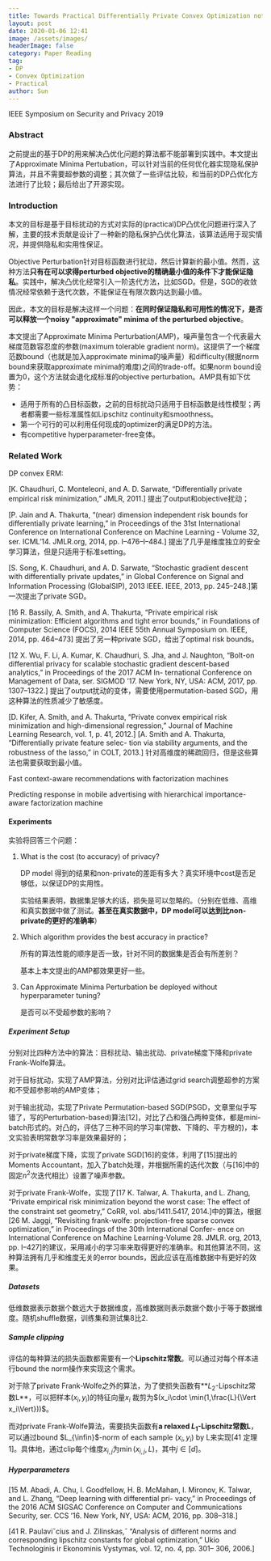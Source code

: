 ```yaml
---
title: Towards Practical Differentially Private Convex Optimization notes
layout: post
date: 2020-01-06 12:41
image: /assets/images/
headerImage: false
category: Paper Reading
tag:
- DP
- Convex Optimization
- Practical
author: Sun
---
```


IEEE Symposium on Security and Privacy 2019

### Abstract

之前提出的基于DP的用来解决凸优化问题的算法都不能部署到实践中。本文提出了Approximate Minima Pertubation，可以针对当前的任何优化器实现隐私保护算法，并且不需要超参数的调整；其次做了一些评估比较，和当前的DP凸优化方法进行了比较；最后给出了开源实现。

<!--more-->

### Introduction

本文的目标是基于目标扰动的方式对实际的(practical)DP凸优化问题进行深入了解，主要的技术贡献是设计了一种新的隐私保护凸优化算法，该算法适用于现实情况，并提供隐私和实用性保证。

Objective Perturbation针对目标函数进行扰动，然后计算新的最小值。然而，这种方法**只有在可以求得perturbed objective的精确最小值的条件下才能保证隐私**。实践中，解决凸优化经常引入一阶迭代方法，比如SGD。但是，SGD的收敛情况经常依赖于迭代次数，不能保证在有限次数内达到最小值。

因此，本文的目标是解决这样一个问题：**在同时保证隐私和可用性的情况下，是否可以释放一个noisy "approximate" minima of the  perturbed objective**。

本文提出了Approximate Minima Perturbation(AMP)，噪声量包含一个代表最大梯度范数容忍度的参数(maximum tolerable gradient norm)。这提供了一个梯度范数bound（也就是加入approximate minima的噪声量）和difficulty(根据norm bound来获取approximate minima的难度)之间的trade-off。如果norm bound设置为0，这个方法就会退化成标准的objective perturbation。AMP具有如下优势：

* 适用于所有的凸目标函数，之前的目标扰动只适用于目标函数是线性模型；两者都需要一些标准属性如Lipschitz continuity和smoothness。
* 第一个可行的可以利用任何现成的optimizer的满足DP的方法。
* 有competitive hyperparameter-free变体。

### Related Work

DP convex ERM:

[K. Chaudhuri, C. Monteleoni, and A. D. Sarwate, “Differentially private empirical risk minimization,” JMLR, 2011.] 提出了output和objective扰动；

[P. Jain and A. Thakurta, “(near) dimension independent risk bounds for differentially private learning,” in Proceedings of the 31st International Conference on International Conference on Machine Learning - Volume 32, ser. ICML’14. JMLR.org, 2014, pp. I–476–I–484.] 提出了几乎是维度独立的安全学习算法，但是只适用于标准setting。

[S. Song, K. Chaudhuri, and A. D. Sarwate, “Stochastic gradient descent with differentially private updates,” in Global Conference on Signal and Information Processing (GlobalSIP), 2013 IEEE. IEEE, 2013, pp. 245–248.]第一次提出了private SGD。

[16 R. Bassily, A. Smith, and A. Thakurta, “Private empirical risk minimization: Efficient algorithms and tight error bounds,” in Foundations of Computer Science (FOCS), 2014 IEEE 55th Annual Symposium on. IEEE, 2014, pp. 464–473] 提出了另一种private SGD，给出了optimal risk bounds。

[12 X. Wu, F. Li, A. Kumar, K. Chaudhuri, S. Jha, and J. Naughton, “Bolt-on differential privacy for scalable stochastic gradient descent-based analytics,” in Proceedings of the 2017 ACM In- ternational Conference on Management of Data, ser. SIGMOD ’17. New York, NY, USA: ACM, 2017, pp. 1307–1322.] 提出了output扰动的变体，需要使用permutation-based SGD，用这种算法的性质减少了敏感度。

[D. Kifer, A. Smith, and A. Thakurta, “Private convex empirical risk minimization and high-dimensional regression,” Journal of Machine Learning Research, vol. 1, p. 41, 2012.] [A. Smith and A. Thakurta, “Differentially private feature selec- tion via stability arguments, and the robustness of the lasso,” in COLT, 2013.] 针对高维度的稀疏回归，但是这些算法也需要获取到最小值。

Fast context-aware recommendations with factorization machines

Predicting response in mobile advertising with hierarchical importance-aware factorization machine









#### Experiments

实验将回答三个问题：

1. What is the cost (to accuracy) of privacy?

   DP model 得到的结果和non-private的差距有多大？真实环境中cost是否足够低，以保证DP的实用性。

   实验结果表明，数据集足够大的话，损失是可以忽略的。（分别在低维、高维和真实数据中做了测试。**甚至在真实数据中，DP model可以达到比non-private的更好的准确率**）

2. Which algorithm provides the best accuracy in practice?

   所有的算法性能的顺序是否一致，针对不同的数据集是否会有所差别？

   基本上本文提出的AMP都效果更好一些。

3. Can Approximate Minima Perturbation be deployed without hyperparameter tuning?

   是否可以不受超参数的影响？



##### Experiment Setup

分别对比四种方法中的算法：目标扰动、输出扰动、private梯度下降和private Frank-Wolfe算法。

对于目标扰动，实现了AMP算法，分别对比评估通过grid search调整超参的方案和不受超参影响的AMP变体；

对于输出扰动，实现了Private Permutation-based SGD(PSGD，文章里似乎写错了，写的Perturbation-based)算法[12]，对比了凸和强凸两种变体，都是mini-batch形式的。对凸的，评估了三种不同的学习率(常数、下降的、平方根的)，本文实验表明常数学习率是效果最好的；

对于private梯度下降，实现了private SGD[16]的变体，利用了[15]提出的Moments Accountant，加入了batch处理，并根据所需的迭代次数（与[16]中的固定$n^2$次迭代相比）设置了噪声参数。

对于private Frank-Wolfe，实现了[17 K. Talwar, A. Thakurta, and L. Zhang, “Private empirical risk minimization beyond the worst case: The effect of the constraint set geometry,” CoRR, vol. abs/1411.5417, 2014.]中的算法，根据[26 M. Jaggi, “Revisiting frank-wolfe: projection-free sparse convex optimization,” in Proceedings of the 30th International Confer- ence on International Conference on Machine Learning-Volume 28. JMLR. org, 2013, pp. I–427]的建议，采用减小的学习率来取得更好的准确率。和其他算法不同，这种算法拥有几乎和维度无关的error bounds，因此应该在高维数据中有更好的效果。

##### Datasets

低维数据表示数据个数远大于数据维度，高维数据则表示数据个数小于等于数据维度。随机shuffle数据，训练集和测试集8比2.

##### Sample clipping

评估的每种算法的损失函数都需要有一个**Lipschitz常数**。可以通过对每个样本进行bound the norm操作来实现这个需求。

对于除了private Frank-Wolfe之外的算法，为了使损失函数有**$L_2$-Lipschitz常数L**，可以把样本$(x_i,y_i)$的特征向量$x_i$ 裁剪为$(x_i\cdot \min(1,\frac{L}{\Vert x_i\Vert}))$。

而对private Frank-Wolfe算法，需要损失函数有**a relaxed $L_1$-Lipschitz常数L**，可以通过bound $L_{\infin}$-norm of each sample $(x_i,y_i)$ by L来实现[41 定理1]。具体地，通过clip每个维度$x_{i,j}$为$\min(x_{i,j}, L)$，其中$j\in [d]$。

##### Hyperparameters







[15 M. Abadi, A. Chu, I. Goodfellow, H. B. McMahan, I. Mironov, K. Talwar, and L. Zhang, “Deep learning with differential pri- vacy,” in Proceedings of the 2016 ACM SIGSAC Conference on Computer and Communications Security, ser. CCS ’16. New York, NY, USA: ACM, 2016, pp. 308–318.]

[41 R. Paulaviˇcius and J. Zilinskas,ˇ “Analysis of different norms and corresponding lipschitz constants for global optimization,” Ukio Technologinis ir Ekonominis Vystymas, vol. 12, no. 4, pp. 301– 306, 2006.]



